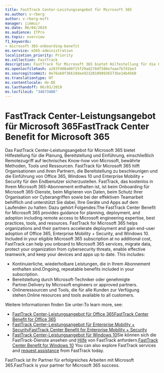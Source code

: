 ```yaml
---
title: FastTrack Center-Leistungsangebot für Microsoft 365
ms.author: v-rberg
author: v-rberg-msft
manager: jimmuir
ms.date: 06/04/2019
ms.audience: ITPro
ms.topic: overview
f1_keywords:
- microsoft-365-onboarding-benefit
ms.service: m365-administration
localization_priority: Priority
ms.collection: FastTrack
description: FastTrack für Microsoft 365 bietet Hilfestellung für die Planung, Bereitstellung und Einführung, einschließlich Remotezugriff auf technisches Know-how von Microsoft, bewährte Methoden, Tools und Ressourcen. FastTrack für Microsoft 365 hilft Organisationen und ihren Partnern, die Bereitstellung zu beschleunigen und die Einführung von Office 365, Windows 10 und Enterprise Mobility + Security für den Endbenutzer sicherzustellen.
ms.openlocfilehash: a283f408a00f15f29ad278df586e7aae7b7d1be3
ms.sourcegitcommit: 0e76ab0f36619dee923201098936573be14b4560
ms.translationtype: HT
ms.contentlocale: de-DE
ms.lasthandoff: 06/03/2019
ms.locfileid: "34673486"
---
```

# <a name="fasttrack-center-benefit-for-microsoft-365"></a><span data-ttu-id="91811-104">FastTrack Center-Leistungsangebot für Microsoft 365</span><span class="sxs-lookup"><span data-stu-id="91811-104">FastTrack Center Benefit for Microsoft 365</span></span>

<span data-ttu-id="91811-p102">Das FastTrack Center-Leistungsangebot für Microsoft 365 bietet Hilfestellung für die Planung, Bereitstellung und Einführung, einschließlich Remotezugriff auf technisches Know-how von Microsoft, bewährte Methoden, Tools und Ressourcen. FastTrack für Microsoft 365 hilft Organisationen und ihren Partnern, die Bereitstellung zu beschleunigen und die Einführung von Office 365, Windows 10 und Enterprise Mobility + Security für den Endbenutzer sicherzustellen. FastTrack, das kostenlos in Ihrem Microsoft 365-Abonnement enthalten ist, ist beim Onboarding für Microsoft 365-Dienste, beim Migrieren von Daten, beim Schutz Ihrer Organisation vor Cyberangriffen sowie bei der effektiven Teamarbeit behilflich und unterstützt Sie dabei, Ihre Geräte und Apps auf dem Laufenden zu halten: Dazu gehört Folgendes:</span><span class="sxs-lookup"><span data-stu-id="91811-p102">The FastTrack Center Benefit for Microsoft 365 provides guidance for planning, deployment, and adoption including remote access to Microsoft engineering expertise, best practices, tools, and resources. FastTrack for Microsoft 365 helps organizations and their partners accelerate deployment and gain end-user adoption of Office 365, Enterprise Mobility + Security, and Windows 10. Included in your eligible Microsoft 365 subscription at no additional cost, FastTrack can help you onboard to Microsoft 365 services, migrate data, protect your organization from cybersecurity threats, enable effective teamwork, and keep your devices and apps up to date. This includes:</span></span>

- <span data-ttu-id="91811-109">Kontinuierliche, wiederholbare Leistungen, die in Ihrem Abonnement enthalten sind.</span><span class="sxs-lookup"><span data-stu-id="91811-109">Ongoing, repeatable benefits included in your subscription.</span></span>
- <span data-ttu-id="91811-110">Bereitstellung durch Microsoft-Techniker oder genehmigte Partner.</span><span class="sxs-lookup"><span data-stu-id="91811-110">Delivery by Microsoft engineers or approved partners.</span></span>
- <span data-ttu-id="91811-111">Onlineressourcen und Tools, die für alle Kunden zur Verfügung stehen.</span><span class="sxs-lookup"><span data-stu-id="91811-111">Online resources and tools available to all customers.</span></span>
  
<span data-ttu-id="91811-112">Weitere Informationen finden Sie unter:</span><span class="sxs-lookup"><span data-stu-id="91811-112">To learn more, see:</span></span>

- [<span data-ttu-id="91811-113">FastTrack Center-Leistungsangebot für Office 365</span><span class="sxs-lookup"><span data-stu-id="91811-113">FastTrack Center Benefit for Office 365</span></span>](O365-fasttrack-benefit-for-office-365.md) 
- [<span data-ttu-id="91811-114">FastTrack Center-Leistungsangebot für Enterprise Mobility + Security</span><span class="sxs-lookup"><span data-stu-id="91811-114">FastTrack Center Benefit for Enterprise Mobility + Security</span></span>](EMS-fasttrack-benefit-for-EMS.md)
- <span data-ttu-id="91811-115">[FastTrack Center-Leistungsangebot für Windows 10](Win-10-fasttrack-benefit-for-Windows-10.md)Sie können sich die FastTrack-Dienste ansehen und [Hilfe](https://go.microsoft.com/fwlink/p/?LinkId=2003903) von FastTrack anfordern.</span><span class="sxs-lookup"><span data-stu-id="91811-115">[FastTrack Center Benefit for Windows 10](Win-10-fasttrack-benefit-for-Windows-10.md) You can also explore FastTrack services and [request assistance](https://go.microsoft.com/fwlink/p/?LinkId=2003903) from FastTrack today.</span></span>

<span data-ttu-id="91811-116">FastTrack ist Ihr Partner für erfolgreiches Arbeiten mit Microsoft 365.</span><span class="sxs-lookup"><span data-stu-id="91811-116">FastTrack is your partner for Microsoft 365 success.</span></span>
  
  

 